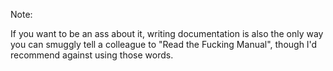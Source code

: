 <!-- .slide: data-background-image="resources/rtfm.png" data-background-size="40% auto" -->

Note:

If you want to be an ass about it, writing documentation is also the only way you can smuggly tell a colleague to "Read the Fucking Manual", though I'd recommend against using those words.